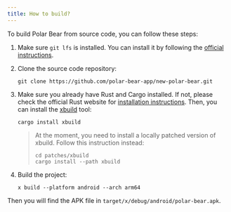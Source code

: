 ```yaml
---
title: How to build?
---
```


To build Polar Bear from source code, you can follow these steps:

1. Make sure `git lfs` is installed. You can install it by following the [official instructions](https://git-lfs.com).

2. Clone the source code repository:

   ```
   git clone https://github.com/polar-bear-app/new-polar-bear.git
   ```

3. Make sure you already have Rust and Cargo installed. If not, please check the official Rust website for [installation instructions](https://www.rust-lang.org/tools/install). Then, you can install the [xbuild](https://github.com/rust-mobile/xbuild) tool:

   ```
   cargo install xbuild
   ```

   > At the moment, you need to install a locally patched version of xbuild. Follow this instruction instead:
   >
   > ```
   > cd patches/xbuild
   > cargo install --path xbuild
   > ```

4. Build the project:

   ```
   x build --platform android --arch arm64
   ```

Then you will find the APK file in `target/x/debug/android/polar-bear.apk`.
